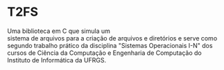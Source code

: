 # T2FS

Uma biblioteca em C que simula um sistema de arquivos para a criação de arquivos e diretórios e serve como segundo trabalho prático da disciplina "Sistemas Operacionais I-N" dos cursos de Ciência da Computação e Engenharia de Computação do Instituto de Informática da UFRGS.